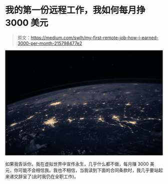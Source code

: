 # 我的第一份远程工作，我如何每月挣 3000 美元

> 原文：<https://medium.com/swlh/my-first-remote-job-how-i-earned-3000-per-month-215798477e2>

![](img/bda4ad7eaf7742703c4a637de0b4f350.png)

如果我告诉你，我在虚拟世界中宣传永生，几乎什么都不做，每月赚 3000 美元，你可能不会相信我。我也不相信，当我读到下面的合同条款时，我几乎要站起来递交辞呈了(此时我仍在全职工作)。
